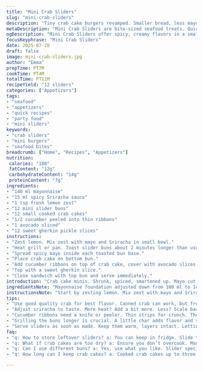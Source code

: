 ```yaml
---
title: "Mini Crab Sliders"
slug: "mini-crab-sliders"
description: "Tiny crab cake burgers revamped. Smaller bread, less mayo, hotter sauce. Crunchy carrot strips swapped for cucumber ribbons. Avocado stays. Dill pickle turns sweet. Mayo mixed with sriracha and a touch of lemon zest. Grill buns slight longer. Cook crab cakes 1 minute less. Sliders stacked fast. Ready in under 15 minutes. Great bite-sized seafood option. Dairy and nut-free. Seven ingredients only."
metaDescription: "Mini Crab Sliders are bite-sized seafood treats. Quick to prepare, full of flavor, perfect for parties and gatherings. Only seven ingredients needed."
ogDescription: "Mini Crab Sliders offer spicy, creamy flavors in a small package. Perfect for any gathering. Quick prep and tasty bites."
focusKeyphrase: "Mini Crab Sliders"
date: 2025-07-20
draft: false
image: mini-crab-sliders.jpg
author: "Emma"
prepTime: PT7M
cookTime: PT4M
totalTime: PT11M
recipeYield: "12 sliders"
categories: ["Appetizers"]
tags:
- "seafood"
- "appetizers"
- "quick recipes"
- "party food"
- "mini sliders"
keywords:
- "crab sliders"
- "mini burgers"
- "seafood bites"
breadcrumb: ["Home", "Recipes", "Appetizers"]
nutrition: 
 calories: "180"
 fatContent: "12g"
 carbohydrateContent: "14g"
 proteinContent: "7g"
ingredients:
- "140 ml mayonnaise"
- "15 ml spicy Sriracha sauce"
- "1 tsp fresh lemon zest"
- "12 mini slider buns"
- "12 small cooked crab cakes"
- "1/2 cucumber peeled into thin ribbons"
- "1 avocado sliced"
- "12 sweet gherkin pickle slices"
instructions:
- "Zest lemon. Mix zest with mayo and Sriracha in small bowl."
- "Heat grill or pan. Toast slider buns about 2 minutes longer than usual to crisp well."
- "Spread spicy mayo inside each toasted bun base."
- "Place crab cake on bottom bun."
- "Add cucumber ribbons on top of crab cake, cover with avocado slices."
- "Top with a sweet gherkin slice."
- "Close sandwich with top bun and serve immediately."
introduction: "Crab cake minis. Shrunk, spiced, smartened up. Mayo cut back, lemon twist added. Sriracha softly tamed, not lost. Sliders toasted longer for bite. Cucumber for carrot this time. Sweet gherkin, not sharp pickle. Avocado creamy but less slippery slices. Cook crab cakes just under 5 mins. Layer fast. Bite, crunch, spice, cream. No nuts, no dairy. Twelve sliders, snack-sized seafood with kick. Quick kitchen dance, 11 minutes tops from start to finish. Bright, fresh, crunchy, fiery cool. Seafood sliders, rethought. Simple but layered. No extra fluff. Just flavors, textures lined up to hit right. Sliders made for small hands and big taste buds. Quick to prep, quicker to eat."
ingredientsNote: "Mayonnaise foundation adjusted down from 180 ml to 140 ml, less risk of soggy bun or overwhelming mayo flavor. Sriracha dropped from 20 ml to 15 – still fiery but balanced against lemon zest brightness. Lemon zest adds fresh citrus zip replacing some heat punch from sauce alone. Instead of carrot julienne, go cucumber ribbons – lighter, more hydrating, slow release crunch. Sweet gherkin slices swap out sharp mini-cornichons for a mellow, fruity bite that offsets heat better. Same avocado, creamy cooling contrast. Mini slider buns held; toasted longer for sturdy crispness, prevents soggy mess. Crab cakes reduced cook time from 5 to 4 minutes keeping centers tender, juicy. Simple tweak, huge texture difference. Basic, easily sourced ingredients but swapped to enhance layers without adding complexity. About a 30% quantity reduction overall. Result is sharper, lighter, smarter mini slider."
instructionsNote: "Start by zesting lemon. Mix zest with mayo and Sriracha thoroughly to distribute heat and brightness uniformly. Seed toasted buns in grill or hot pan. Extended toasting gives crunch and reinforces bun structure. Spread spicy mayo on insides while still warm to soften slightly but maintain crisp edge. Place warm crab cake on the base bun immediately. Layer with cucumber ribbons next – delicate, cool, crunch. Follow avocado slices, thin to keep shape but creamy. Top with one sweet gherkin slice for sharp but mellow tang. Firmly press top bun down to set slider with stable layers. Serve immediately to enjoy textures at peak. Total hands-on time slightly increased but cut cooking by a minute. Fast, clean layering approach. Each ingredient added in order of textural need, wettest ingredient base, then firm layers, ending with crunch tactile contrast from gherkin slice. No waiting, no resting, just fast assembly."
tips:
- "Use good quality crab for best flavor. Canned crab can work, but fresh steamed crab is better. Drain well to avoid soggy cakes. Keep things light."
- "Adjust sriracha to taste. More heat? Add a bit more. Less? Scale back. But don’t lose lemon zest, it brightens. Balance is key to flavor explosion."
- "Cucumber ribbons need a knife or peeler. Thin strips for crunch. They hydrate nicely. More refreshing than carrot. Keep it all crispy to stand out."
- "Grilling the buns longer is crucial. A little char adds flavor and sturdiness. Don’t rush it. Crispy edges are the key to prevent sogginess."
- "Serve sliders as soon as made. Keep them warm, layers intact. Letting sit can lead to mushy bottoms. Plan ahead. Have your guests ready."
faq:
- "q: How to store leftover sliders? a: You can keep in fridge. Slide them into airtight container. Best eaten fresh. Reheat lightly, not too hot. Can dry out."
- "q: What if crab cakes are too dry? a: Ensure you don’t overcook. Monitor closely. Add mayo to mixture if needed. But adjust flavors too. Watch your balance."
- "q: Can I use different buns? a: Yes, use what you like. Slider specific, or small dinner rolls. Adjust cooking times. Or even lettuce wraps for lower carbs."
- "q: How long can I keep crab cakes? a: Cooked crab cakes up to three days in fridge. Uncooked? Around a day. Make sure to check always for freshness."

---
```

